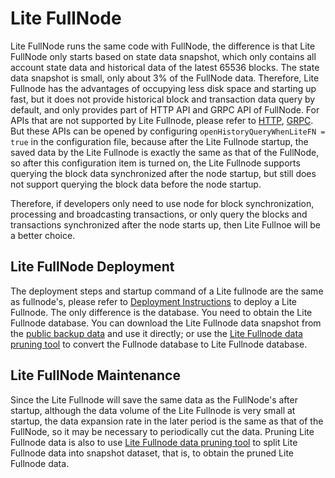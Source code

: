 # Lite FullNode
Lite FullNode runs the same code with FullNode, the difference is that Lite FullNode only starts based on state data snapshot, which only contains all account state data and historical data of the latest 65536 blocks. The state data snapshot is small, only about 3% of the FullNode data. Therefore, Lite Fullnode has the advantages of occupying less disk space and starting up fast, but it does not provide historical block and transaction data query by default, and only provides part of HTTP API and GRPC API of FullNode. For APIs that are not supported by Lite Fullnode, please refer to [HTTP]( https://github.com/tronprotocol/java-tron/blob/develop/framework/src/main/java/org/tron/core/services/filter/LiteFnQueryHttpFilter.java), [GRPC](https://github.com/tronprotocol/java-tron/blob/develop/framework/src/main/java/org/tron/core/services/filter/LiteFnQueryGrpcInterceptor.java). But these APIs can be opened by configuring `openHistoryQueryWhenLiteFN = true` in the configuration file, because after the Lite Fullnode startup, the saved data by the Lite Fullnode is exactly the same as that of the FullNode, so after this configuration item is turned on, the Lite Fullnode supports querying the block data synchronized after the node startup, but still does not support querying the block data before the node startup.

Therefore, if developers only need to use node for block synchronization, processing and broadcasting transactions, or only query the blocks and transactions synchronized after the node starts up, then Lite Fullnoe will be a better choice.

## Lite FullNode Deployment
The deployment steps and startup command of a Lite fullnode are the same as fullnode's, please refer to [Deployment Instructions](../../using_javatron/installing_javatron/) to deploy a Lite Fullnode. The only difference is the database. You need to obtain the Lite Fullnode database. You can download the Lite Fullnode data snapshot from the [public backup data](../../using_javatron/backup_restore/#lite-fullnode-data-snapshot) and use it directly; or use the [Lite Fullnode data pruning tool](../../using_javatron/toolkit/#lite-fullnode-data-pruning) to convert the Fullnode database to Lite Fullnode database.



## Lite FullNode Maintenance
Since the Lite Fullnode will save the same data as the FullNode's after startup, although the data volume of the Lite Fullnode is very small at startup, the data expansion rate in the later period is the same as that of the FullNode, so it may be necessary to periodically cut the data. Pruning Lite Fullnode data is also to use [Lite Fullnode data pruning tool](../../using_javatron/toolkit/#lite-fullnode-data-pruning) to split Lite Fullnode data into snapshot dataset, that is, to obtain the pruned Lite Fullnode data.
